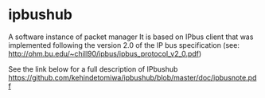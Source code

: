 # ipbushub
A software instance of packet manager
It is based on IPbus client that was implemented following the version 2.0 of the 
IP bus specification (see: http://ohm.bu.edu/~chill90/ipbus/ipbus_protocol_v2_0.pdf)

See the link below for a full description of IPbushub
https://github.com/kehindetomiwa/ipbushub/blob/master/doc/ipbusnote.pdf

